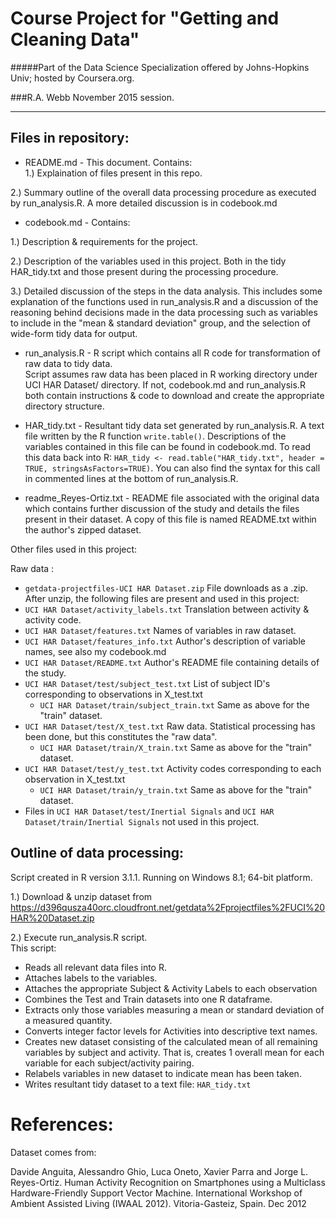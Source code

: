 
Course Project for "Getting and Cleaning Data"
==========================================

#####Part of the Data Science Specialization offered by Johns-Hopkins Univ; hosted by Coursera.org.


###R.A. Webb
November 2015 session.

---------------------------

Files in repository:
------------------------------
*	README.md  -  This document.  Contains:  
  1.) Explaination of files present in this repo. 

  2.) Summary outline of the overall data processing procedure as executed by run_analysis.R.  A more detailed discussion is in codebook.md  

*	codebook.md   -  Contains:
  
  1.) Description & requirements for the project.

  2.) Description of the variables used in this project.  Both in the tidy HAR_tidy.txt and those present during the processing procedure.  

  3.) Detailed discussion of the steps in the data analysis.  This includes some explanation of the functions used in run_analysis.R and a discussion of the reasoning behind decisions made in the data processing such as variables to include in the "mean & standard deviation" group, and the selection of wide-form tidy data for output.

*	run_analysis.R  -  R script which contains all R code for transformation of raw data to tidy data.  
Script assumes raw data has been placed in R working directory under UCI HAR Dataset/ directory.  If not, codebook.md
and run_analysis.R both contain instructions & code to download and create the appropriate directory structure.  

*	HAR_tidy.txt  - Resultant tidy data set generated by run_analysis.R. A text file written by the R function `write.table()`. Descriptions of the variables contained in this file can be found in codebook.md.  To read this data back into R: `HAR_tidy <- read.table("HAR_tidy.txt", header = TRUE, stringsAsFactors=TRUE)`.  You can also find the syntax for this call in commented lines at the bottom of run_analysis.R.

*	readme_Reyes-Ortiz.txt  -  README file associated with the original data which contains further discussion of the study and details the files present in their dataset.  A copy of this file is named README.txt within the author's zipped dataset.


Other files used in this project:

Raw data :
*	`getdata-projectfiles-UCI HAR Dataset.zip` File downloads as a .zip.  After unzip, the following files are present and used in this project:
  * `UCI HAR Dataset/activity_labels.txt` Translation between activity & activity code.   
  * `UCI HAR Dataset/features.txt`  Names of variables in raw dataset.
  * `UCI HAR Dataset/features_info.txt`  Author's description of variable names, see also my codebook.md
  * `UCI HAR Dataset/README.txt`   Author's README file containing details of the study.
  * `UCI HAR Dataset/test/subject_test.txt`   List of subject ID's corresponding to observations in X_test.txt
    * `UCI HAR Dataset/train/subject_train.txt`   Same as above for the "train" dataset.
  * `UCI HAR Dataset/test/X_test.txt`  Raw data.  Statistical processing has been done, but this constitutes the "raw data".
    * `UCI HAR Dataset/train/X_train.txt`   Same as above for the "train" dataset.
  * `UCI HAR Dataset/test/y_test.txt`  Activity codes corresponding to each observation in X_test.txt
    * `UCI HAR Dataset/train/y_train.txt`   Same as above for the "train" dataset.
  * Files in `UCI HAR Dataset/test/Inertial Signals` and `UCI HAR Dataset/train/Inertial Signals` not used in this project.	
  
Outline of data processing:
---------------------------
Script created in R version 3.1.1.  Running on Windows 8.1; 64-bit platform.

1.) Download & unzip dataset from https://d396qusza40orc.cloudfront.net/getdata%2Fprojectfiles%2FUCI%20HAR%20Dataset.zip

2.) Execute run_analysis.R script.  
This script:
  * Reads all relevant data files into R.
  * Attaches labels to the variables.
  * Attaches the appropriate Subject & Activity Labels to each observation
  * Combines the Test and Train datasets into one R dataframe.
  * Extracts only those variables measuring a mean or standard deviation of a measured quantity.
  * Converts integer factor levels for Activities into descriptive text names.
  * Creates new dataset consisting of the calculated mean of all remaining variables by subject and activity.  That is, creates 1 overall mean for each variable for each subject/activity pairing.
  * Relabels variables in new dataset to indicate mean has been taken.
  * Writes resultant tidy dataset to a text file:  `HAR_tidy.txt`



References:
===========================

Dataset comes from:

Davide Anguita, Alessandro Ghio, Luca Oneto, Xavier Parra and Jorge L. Reyes-Ortiz. Human Activity Recognition on Smartphones using a Multiclass Hardware-Friendly Support Vector Machine. International Workshop of Ambient Assisted Living (IWAAL 2012). Vitoria-Gasteiz, Spain. Dec 2012
